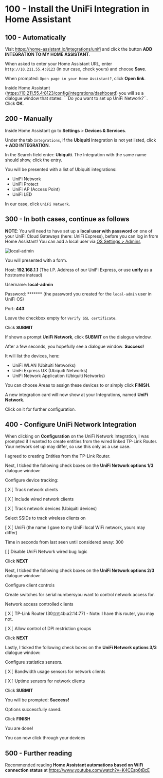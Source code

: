# 100 - Install the UniFi Integration in Home Assistant

## 100 - Automatically

Visit https://home-assistant.io/integrations/unifi and click the button **ADD INTEGRATION TO MY HOME ASSISTANT**.

When asked to enter your Home Assistant URL, enter ```http://10.211.55.4:8123``` (in our case, check yours) and choose **Save**.

When prompted: ```Open page in your Home Assistant?```, click **Open link**.

Inside Home Assistant (https://10.211.55.4:8123/config/integrations/dashboard) you will se a dialogue window that states: ```Do you want to set up UniFi Network?``. Click **OK**.

## 200 - Manually
 
Inside Home Assistant go to **Settings** > **Devices & Services**.

Under the tab ```Integrations```, if the **Ubiquiti** Integration is not yet listed, click **+ ADD INTEGRATION**.

In the Search field enter: **Ubiquiti**. The Integration with the same name should show, click the entry.

You will be presented with a list of Ubiquiti integrations:

- UniFi Network
- UniFi Protect
- UniFi AP (Access Point)
- UniFi LED

In our case, click ```UniFi Network```.

## 300 - In both cases, continue as follows

**NOTE**: You will need to have set up a **local user with password** on one of your UniFi Cloud Gateways (here: UniFi Express), before you can log in from Home Assistant! You can add a local user via [OS Settings > Admins](https://unifi.ui.com/consoles/942A6F0EB0C20000000007E83892000000000852CCED0000000065A3FE78:1406079628/admins/users)

![local-admin](https://github.com/vanHeemstraSystems/home-assistant-with-ubiquiti-unifi-network/assets/1499433/d2134508-885d-41e1-a026-82e3602ffe8f)

You will presented with a form.

Host: **192.168.1.1** (The I.P. Address of our UniFi Express, or use **unify** as a hostname instead)

Username: **local-admin**

Password: ******* (the password you created for the ```local-admin``` user in UniFi OS)

Port: **443**

Leave the checkbox empty for ```Verify SSL certificate```.

Click **SUBMIT**

If shown a prompt **UniFi Network**, click **SUBMIT** on the dialogue window.

After a few seconds, you hopefully see a dialogue window: **Success!**

It will list the devices, here:

- UniFi WLAN (Ubituiti Networks)
- UniFi Express UX (Ubiquiti Networks)
- UniFi Network Application (Ubiquiti Networks)

You can choose Areas to assign these devices to or simply click **FINISH**.

A new integration card will now show at your Integrations, named **UniFi Network**.

Click on it for further configuration.

## 400 - Configure UniFi Network Integration

When clicking on **Configuration** on the UniFi Network Integration, I was prompted if I wanted to create entities from the wired linked TP-Link Router. Your network set up may differ, so use this only as a use case.

I agreed to creating Entities from the TP-Link Router.

Next, I ticked the following check boxes on the **UniFi Network options 1/3** dialogue window:

Configure device tracking:

[ X ] Track network clients

[ X ] Include wired network clients

[ X ] Track network devices (Ubiquiti devices)

Select SSIDs to track wireless clients on 

[ X ] UniFi (the name I gave to my UniFi local WiFi network, yours may differ)

Time in seconds from last seen until considered away: 300

[ ] Disable UniFi Network wired bug logic

Click **NEXT**

Next, I ticked the following check boxes on the **UniFi Network options 2/3** dialogue window:

Configure client controls

Create switches for serial numbersyou want to control network access for.

Network access controlled clients

[ X ] TP-Link Router (30:de:4b:a2:14:77) - Note: I have this router, you may not.

[ X ] Allow control of DPI restriction groups

Click **NEXT**

Lastly, I ticked the following check boxes on the **UniFi Network options 3/3** dialogue window:

Configure statistics sensors.

[ X ] Bandwidth usage sensors for network clients

[ X ] Uptime sensors for network clients

Click **SUBMIT**

You will be prompted: **Success!**

Options successfully saved.

Click **FINISH**

You are done!

You can now click through your devices

## 500 - Further reading

Recommended reading **Home Assistant automations based on WiFi connection status** at https://www.youtube.com/watch?v=K4CEsp6tBcE
